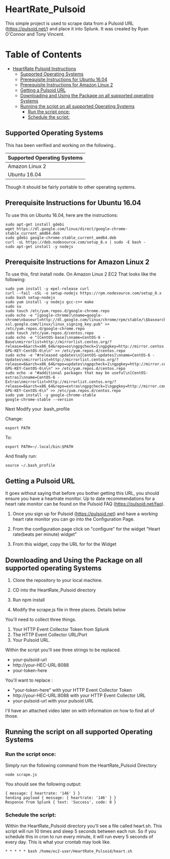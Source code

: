 # HeartRate_Pulsoid

This simple project is used to scrape data from a Pulsoid URL (https://pulsoid.net/) and place it into Splunk. It was created by Ryan O'Connor and Tony Vincent.


Table of Contents
=================

   * [HeartRate Pulsoid Instructions](#heartrate_pulsoid)
      * [Supported Operating Systems](#supported-operating-systems)
      * [Prerequisite Instructions for Ubuntu 16.04](#prerequisite-instructions-for-ubuntu-1604)
      * [Prerequisite Instructions for Amazon Linux 2](#prerequisite-instructions-for-amazon-linux-2)
      * [Getting a Pulsoid URL](#getting-a-pulsoid-url)
      * [Downloading and Using the Package on all supported operating Systems](#downloading-and-using-the-package-on-all-supported-operating-systems)
      * [Running the script on all supported Operating Systems](#running-the-script-on-all-supported-operating-systems)
         * [Run the script once:](#run-the-script-once)
         * [Schedule the script:](#schedule-the-script)
         
         
## Supported Operating Systems

This has been verified and working on the following..

| Supported Operating Systems |
| --- |
| Amazon Linux 2 |
| Ubuntu 16.04 |


Though it should be fairly portable to other operating systems.


## Prerequisite Instructions for Ubuntu 16.04
To use this on Ubuntu 16.04, here are the instructions:

```
sudo apt-get install gdebi
wget https://dl.google.com/linux/direct/google-chrome-stable_current_amd64.deb
sudo gdebi google-chrome-stable_current_amd64.deb
curl -sL https://deb.nodesource.com/setup_8.x | sudo -E bash -
sudo apt-get install -y nodejs
```

## Prerequisite Instructions for Amazon Linux 2
To use this, first install node. On Amazon Linux 2 EC2 That looks like the following:

```
sudo yum install -y epel-release curl
curl --fail -sSL -o setup-nodejs https://rpm.nodesource.com/setup_8.x
sudo bash setup-nodejs
sudo yum install -y nodejs gcc-c++ make
sudo su
sudo touch /etc/yum.repos.d/google-chrome.repo
sudo echo -e "[google-chrome]\nname=google-chrome\nbaseurl=http://dl.google.com/linux/chrome/rpm/stable/\$basearch\nenabled=1\ngpgcheck=1\ngpgkey=https://dl-ssl.google.com/linux/linux_signing_key.pub" >> /etc/yum.repos.d/google-chrome.repo
sudo touch /etc/yum.repos.d/centos.repo
sudo echo -e "[CentOS-base]\nname=CentOS-6 - Base\nmirrorlist=http://mirrorlist.centos.org/?release=6&arch=x86_64&repo=os\ngpgcheck=1\ngpgkey=http://mirror.centos.org/centos/RPM-GPG-KEY-CentOS-6\n\n" >> /etc/yum.repos.d/centos.repo
sudo echo -e "#released updates\n[CentOS-updates]\nname=CentOS-6 - Updates\nmirrorlist=http://mirrorlist.centos.org/?release=6&arch=x86_64&repo=updates\ngpgcheck=1\ngpgkey=http://mirror.centos.org/centos/RPM-GPG-KEY-CentOS-6\n\n" >> /etc/yum.repos.d/centos.repo
sudo echo -e "#additional packages that may be useful\n[CentOS-extras]\nname=CentOS-6 - Extras\nmirrorlist=http://mirrorlist.centos.org/?release=6&arch=x86_64&repo=extras\ngpgcheck=1\ngpgkey=http://mirror.centos.org/centos/RPM-GPG-KEY-CentOS-6\n" >> /etc/yum.repos.d/centos.repo
sudo yum install -y google-chrome-stable
google-chrome-stable --version
```

Next Modify your .bash_profile

Change:

```
export PATH
```
To: 

```
export PATH=~/.local/bin:$PATH
```

And finally run:

```
source ~/.bash_profile
```

## Getting a Pulsoid URL

It goes without saying that before you bother getting this URL, you should ensure you have a heartrate monitor. Up to date recommendations for a heart rate monitor can be found on the Pulsoid FAQ (https://pulsoid.net/faq). 

1. Once you sign up for Pulsoid (https://pulsoid.net) and have a working heart rate monitor you can go into the Configuration Page. 

2. From the configuration page click on "configure" for the widget "Heart rate(beats per minute) widget"

3. From this widget, copy the URL for for the Widget


## Downloading and Using the Package on all supported operating Systems

1. Clone the repository to your local machine.

2. CD into the HeartRate_Pulsoid directory

3. Run npm install

4. Modify the scrape.js file in three places. Details below

You'll need to collect three things. 

1. Your HTTP Event Collector Token from Splunk
2. The HTTP Event Collector URL/Port
3. Your Pulsoid URL. 

Within the script you'll see three strings to be replaced. 

* your-pulsoid-url
* http://your-HEC-URL:8088
* your-token-here

You'll want to replace :

* "your-token-here" with your HTTP Event Collector Token
* http://your-HEC-URL:8088 with your HTTP Event Collector URL
* your-pulsoid-url with your pulsoid URL

I'll have an attached video later on with information on how to find all of those.

## Running the script on all supported Operating Systems


### Run the script once:

Simply run the following command from the HeartRate_Pulsoid Directory

```
node scrape.js
```

You should see the following output:

```
{ message: { heartrate: '146' } }
Sending payload { message: { heartrate: '146' } }
Response from Splunk { text: 'Success', code: 0 }
```

### Schedule the script:

Within the HeartRate_Pulsoid directory you'll see a file called heart.sh. This script will run 10 times and sleep 5 seconds between each run. So if you schedule this in cron to run every minute, it will run every 5 seconds of every day. This is what your crontab may look like. 


```
* * * * * bash /home/ec2-user/HeartRate_Pulsoid/heart.sh
```
